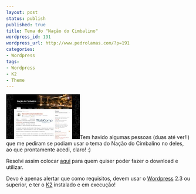 ```yaml
---
layout: post
status: publish
published: true
title: Tema do "Nação do Cimbalino"
wordpress_id: 191
wordpress_url: http://www.pedrolamas.com/?p=191
categories:
- Wordpress
tags:
- Wordpress
- K2
- Theme
---
```

[![Nação do Cimbalino](/wp-content/uploads/2008/06/nacao-do-cimbalino.jpg "Nação do Cimbalino")](/wp-content/uploads/2008/06/cimbalino.zip)Tem havido algumas pessoas (duas até ver!!) que me pediram se podiam usar o tema do Nação do Cimbalino no deles, ao que prontamente acedi, claro! :)

Resolvi assim colocar [aqui](/wp-content/uploads/2008/06/cimbalino.zip) para quem quiser poder fazer o download e utilizar.

Devo é apenas alertar que como requisitos, devem usar o [Wordpress](http://wordpress.org/) 2.3 ou superior, e ter o [K2](http://getk2.com/) instalado e em execução!

